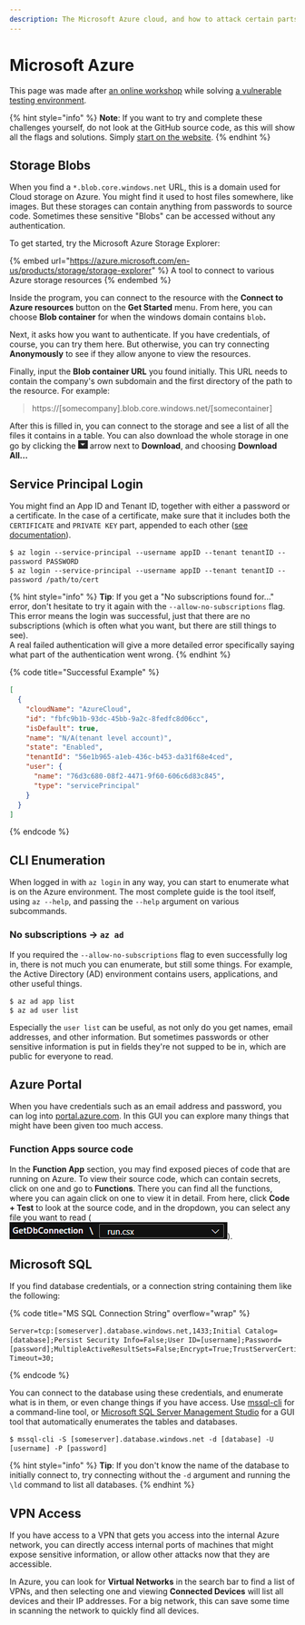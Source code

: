 ```yaml
---
description: The Microsoft Azure cloud, and how to attack certain parts of it
---
```


# Microsoft Azure

This page was made after [an online workshop](https://www.youtube.com/watch?v=9rKitQ4iYAo) while solving [a vulnerable testing environment](https://github.com/SecuraBV/brokenbydesign-azure).&#x20;

{% hint style="info" %}
**Note**: If you want to try and complete these challenges yourself, do not look at the GitHub source code, as this will show all the flags and solutions. Simply [start on the website](https://www.brokenazure.cloud/).&#x20;
{% endhint %}

## Storage Blobs

When you find a `*.blob.core.windows.net` URL, this is a domain used for Cloud storage on Azure. You might find it used to host files somewhere, like images. But these storages can contain anything from passwords to source code. Sometimes these sensitive "Blobs" can be accessed without any authentication.&#x20;

To get started, try the Microsoft Azure Storage Explorer:

{% embed url="https://azure.microsoft.com/en-us/products/storage/storage-explorer" %}
A tool to connect to various Azure storage resources
{% endembed %}

Inside the program, you can connect to the resource with the **Connect to Azure resources** button on the **Get Started** menu. From here, you can choose **Blob container** for when the windows domain contains `blob`**.**&#x20;

Next, it asks how you want to authenticate. If you have credentials, of course, you can try them here. But otherwise, you can try connecting **Anonymously** to see if they allow anyone to view the resources.&#x20;

Finally, input the **Blob container URL** you found initially. This URL needs to contain the company's own subdomain and the first directory of the path to the resource. For example:

> https://\[somecompany].blob.core.windows.net/\[somecontainer]

After this is filled in, you can connect to the storage and see a list of all the files it contains in a table. You can also download the whole storage in one go by clicking the ![](<../.gitbook/assets/image (20).png>) arrow next to **Download**, and choosing **Download All...**

## Service Principal Login

You might find an App ID and Tenant ID, together with either a password or a certificate. In the case of a certificate, make sure that it includes both the `CERTIFICATE` and `PRIVATE KEY` part, appended to each other ([see documentation](https://learn.microsoft.com/en-us/cli/azure/authenticate-azure-cli#sign-in-with-a-service-principal)).

```shell-session
$ az login --service-principal --username appID --tenant tenantID --password PASSWORD
$ az login --service-principal --username appID --tenant tenantID --password /path/to/cert
```

{% hint style="info" %}
**Tip**: If you get a "No subscriptions found for..." error, don't hesitate to try it again with the `--allow-no-subscriptions` flag. This error means the login was successful, just that there are no subscriptions (which is often what you want, but there are still things to see). \
A real failed authentication will give a more detailed error specifically saying what part of the authentication went wrong.&#x20;
{% endhint %}

{% code title="Successful Example" %}
```json
[
  {
    "cloudName": "AzureCloud",
    "id": "fbfc9b1b-93dc-45bb-9a2c-8fedfc8d06cc",
    "isDefault": true,
    "name": "N/A(tenant level account)",
    "state": "Enabled",
    "tenantId": "56e1b965-a1eb-436c-b453-da31f68e4ced",
    "user": {
      "name": "76d3c680-08f2-4471-9f60-606c6d83c845",
      "type": "servicePrincipal"
    }
  }
]
```
{% endcode %}

## CLI Enumeration

When logged in with `az login` in any way, you can start to enumerate what is on the Azure environment. The most complete guide is the tool itself, using `az --help`, and passing the `--help` argument on various subcommands.&#x20;

### No subscriptions -> `az ad`

If you required the `--allow-no-subscriptions` flag to even successfully log in, there is not much you can enumerate, but still some things. For example, the Active Directory (AD) environment contains users, applications, and other useful things.&#x20;

```shell-session
$ az ad app list
$ az ad user list
```

Especially the `user list` can be useful, as not only do you get names, email addresses, and other information. But sometimes passwords or other sensitive information is put in fields they're not supped to be in, which are public for everyone to read.&#x20;

## Azure Portal

When you have credentials such as an email address and password, you can log into [portal.azure.com](https://portal.azure.com/). In this GUI you can explore many things that might have been given too much access.&#x20;

### Function Apps source code

In the **Function App** section, you may find exposed pieces of code that are running on Azure. To view their source code, which can contain secrets, click on one and go to **Functions**. There you can find all the functions, where you can again click on one to view it in detail. From here, click **Code + Test** to look at the source code, and in the dropdown, you can select any file you want to read (![](../.gitbook/assets/image.png)).

## Microsoft SQL

If you find database credentials, or a connection string containing them like the following:

{% code title="MS SQL Connection String" overflow="wrap" %}
```
Server=tcp:[someserver].database.windows.net,1433;Initial Catalog=[database];Persist Security Info=False;User ID=[username];Password=[password];MultipleActiveResultSets=False;Encrypt=True;TrustServerCertificate=False;Connection Timeout=30;
```
{% endcode %}

You can connect to the database using these credentials, and enumerate what is in them, or even change things if you have access. Use [mssql-cli](https://github.com/dbcli/mssql-cli) for a command-line tool, or [Microsoft SQL Server Management Studio](https://learn.microsoft.com/en-us/sql/ssms/download-sql-server-management-studio-ssms?view=sql-server-ver16) for a GUI tool that automatically enumerates the tables and databases.&#x20;

```shell-session
$ mssql-cli -S [someserver].database.windows.net -d [database] -U [username] -P [password]
```

{% hint style="info" %}
**Tip**: If you don't know the name of the database to initially connect to, try connecting without the `-d` argument and running the `\ld` command to list all databases.&#x20;
{% endhint %}

## VPN Access

If you have access to a VPN that gets you access into the internal Azure network, you can directly access internal ports of machines that might expose sensitive information, or allow other attacks now that they are accessible.&#x20;

In Azure, you can look for **Virtual Networks** in the search bar to find a list of VPNs, and then selecting one and viewing **Connected Devices** will list all devices and their IP addresses. For a big network, this can save some time in scanning the network to quickly find all devices.&#x20;
